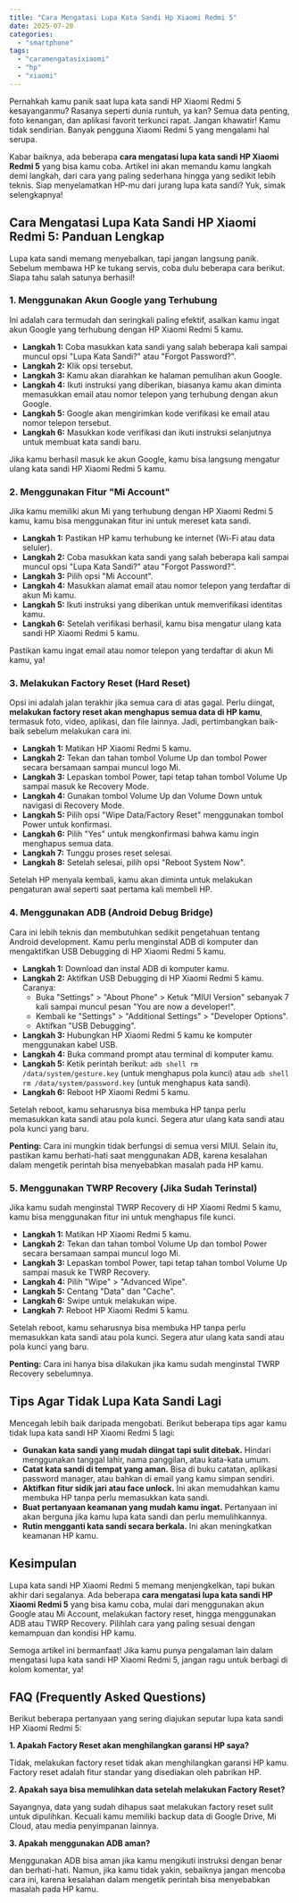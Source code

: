 ```yaml
---
title: "Cara Mengatasi Lupa Kata Sandi Hp Xiaomi Redmi 5"
date: 2025-07-20
categories: 
  - "smartphone"
tags: 
  - "caramengatasixiaomi"
  - "hp"
  - "xiaomi"
---
```


Pernahkah kamu panik saat lupa kata sandi HP Xiaomi Redmi 5 kesayanganmu? Rasanya seperti dunia runtuh, ya kan? Semua data penting, foto kenangan, dan aplikasi favorit terkunci rapat. Jangan khawatir! Kamu tidak sendirian. Banyak pengguna Xiaomi Redmi 5 yang mengalami hal serupa.

Kabar baiknya, ada beberapa **cara mengatasi lupa kata sandi HP Xiaomi Redmi 5** yang bisa kamu coba. Artikel ini akan memandu kamu langkah demi langkah, dari cara yang paling sederhana hingga yang sedikit lebih teknis. Siap menyelamatkan HP-mu dari jurang lupa kata sandi? Yuk, simak selengkapnya!

## Cara Mengatasi Lupa Kata Sandi HP Xiaomi Redmi 5: Panduan Lengkap

Lupa kata sandi memang menyebalkan, tapi jangan langsung panik. Sebelum membawa HP ke tukang servis, coba dulu beberapa cara berikut. Siapa tahu salah satunya berhasil!

### 1\. Menggunakan Akun Google yang Terhubung

Ini adalah cara termudah dan seringkali paling efektif, asalkan kamu ingat akun Google yang terhubung dengan HP Xiaomi Redmi 5 kamu.

- **Langkah 1:** Coba masukkan kata sandi yang salah beberapa kali sampai muncul opsi "Lupa Kata Sandi?" atau "Forgot Password?".
- **Langkah 2:** Klik opsi tersebut.
- **Langkah 3:** Kamu akan diarahkan ke halaman pemulihan akun Google.
- **Langkah 4:** Ikuti instruksi yang diberikan, biasanya kamu akan diminta memasukkan email atau nomor telepon yang terhubung dengan akun Google.
- **Langkah 5:** Google akan mengirimkan kode verifikasi ke email atau nomor telepon tersebut.
- **Langkah 6:** Masukkan kode verifikasi dan ikuti instruksi selanjutnya untuk membuat kata sandi baru.

Jika kamu berhasil masuk ke akun Google, kamu bisa langsung mengatur ulang kata sandi HP Xiaomi Redmi 5 kamu.

### 2\. Menggunakan Fitur "Mi Account"

Jika kamu memiliki akun Mi yang terhubung dengan HP Xiaomi Redmi 5 kamu, kamu bisa menggunakan fitur ini untuk mereset kata sandi.

- **Langkah 1:** Pastikan HP kamu terhubung ke internet (Wi-Fi atau data seluler).
- **Langkah 2:** Coba masukkan kata sandi yang salah beberapa kali sampai muncul opsi "Lupa Kata Sandi?" atau "Forgot Password?".
- **Langkah 3:** Pilih opsi "Mi Account".
- **Langkah 4:** Masukkan alamat email atau nomor telepon yang terdaftar di akun Mi kamu.
- **Langkah 5:** Ikuti instruksi yang diberikan untuk memverifikasi identitas kamu.
- **Langkah 6:** Setelah verifikasi berhasil, kamu bisa mengatur ulang kata sandi HP Xiaomi Redmi 5 kamu.

Pastikan kamu ingat email atau nomor telepon yang terdaftar di akun Mi kamu, ya!

### 3\. Melakukan Factory Reset (Hard Reset)

Opsi ini adalah jalan terakhir jika semua cara di atas gagal. Perlu diingat, **melakukan factory reset akan menghapus semua data di HP kamu**, termasuk foto, video, aplikasi, dan file lainnya. Jadi, pertimbangkan baik-baik sebelum melakukan cara ini.

- **Langkah 1:** Matikan HP Xiaomi Redmi 5 kamu.
- **Langkah 2:** Tekan dan tahan tombol Volume Up dan tombol Power secara bersamaan sampai muncul logo Mi.
- **Langkah 3:** Lepaskan tombol Power, tapi tetap tahan tombol Volume Up sampai masuk ke Recovery Mode.
- **Langkah 4:** Gunakan tombol Volume Up dan Volume Down untuk navigasi di Recovery Mode.
- **Langkah 5:** Pilih opsi "Wipe Data/Factory Reset" menggunakan tombol Power untuk konfirmasi.
- **Langkah 6:** Pilih "Yes" untuk mengkonfirmasi bahwa kamu ingin menghapus semua data.
- **Langkah 7:** Tunggu proses reset selesai.
- **Langkah 8:** Setelah selesai, pilih opsi "Reboot System Now".

Setelah HP menyala kembali, kamu akan diminta untuk melakukan pengaturan awal seperti saat pertama kali membeli HP.

### 4\. Menggunakan ADB (Android Debug Bridge)

Cara ini lebih teknis dan membutuhkan sedikit pengetahuan tentang Android development. Kamu perlu menginstal ADB di komputer dan mengaktifkan USB Debugging di HP Xiaomi Redmi 5 kamu.

- **Langkah 1:** Download dan instal ADB di komputer kamu.
- **Langkah 2:** Aktifkan USB Debugging di HP Xiaomi Redmi 5 kamu. Caranya:
    - Buka "Settings" > "About Phone" > Ketuk "MIUI Version" sebanyak 7 kali sampai muncul pesan "You are now a developer!".
    - Kembali ke "Settings" > "Additional Settings" > "Developer Options".
    - Aktifkan "USB Debugging".
- **Langkah 3:** Hubungkan HP Xiaomi Redmi 5 kamu ke komputer menggunakan kabel USB.
- **Langkah 4:** Buka command prompt atau terminal di komputer kamu.
- **Langkah 5:** Ketik perintah berikut: `adb shell rm /data/system/gesture.key` (untuk menghapus pola kunci) atau `adb shell rm /data/system/password.key` (untuk menghapus kata sandi).
- **Langkah 6:** Reboot HP Xiaomi Redmi 5 kamu.

Setelah reboot, kamu seharusnya bisa membuka HP tanpa perlu memasukkan kata sandi atau pola kunci. Segera atur ulang kata sandi atau pola kunci yang baru.

**Penting:** Cara ini mungkin tidak berfungsi di semua versi MIUI. Selain itu, pastikan kamu berhati-hati saat menggunakan ADB, karena kesalahan dalam mengetik perintah bisa menyebabkan masalah pada HP kamu.

### 5\. Menggunakan TWRP Recovery (Jika Sudah Terinstal)

Jika kamu sudah menginstal TWRP Recovery di HP Xiaomi Redmi 5 kamu, kamu bisa menggunakan fitur ini untuk menghapus file kunci.

- **Langkah 1:** Matikan HP Xiaomi Redmi 5 kamu.
- **Langkah 2:** Tekan dan tahan tombol Volume Up dan tombol Power secara bersamaan sampai muncul logo Mi.
- **Langkah 3:** Lepaskan tombol Power, tapi tetap tahan tombol Volume Up sampai masuk ke TWRP Recovery.
- **Langkah 4:** Pilih "Wipe" > "Advanced Wipe".
- **Langkah 5:** Centang "Data" dan "Cache".
- **Langkah 6:** Swipe untuk melakukan wipe.
- **Langkah 7:** Reboot HP Xiaomi Redmi 5 kamu.

Setelah reboot, kamu seharusnya bisa membuka HP tanpa perlu memasukkan kata sandi atau pola kunci. Segera atur ulang kata sandi atau pola kunci yang baru.

**Penting:** Cara ini hanya bisa dilakukan jika kamu sudah menginstal TWRP Recovery sebelumnya.

## Tips Agar Tidak Lupa Kata Sandi Lagi

Mencegah lebih baik daripada mengobati. Berikut beberapa tips agar kamu tidak lupa kata sandi HP Xiaomi Redmi 5 lagi:

- **Gunakan kata sandi yang mudah diingat tapi sulit ditebak.** Hindari menggunakan tanggal lahir, nama panggilan, atau kata-kata umum.
- **Catat kata sandi di tempat yang aman.** Bisa di buku catatan, aplikasi password manager, atau bahkan di email yang kamu simpan sendiri.
- **Aktifkan fitur sidik jari atau face unlock.** Ini akan memudahkan kamu membuka HP tanpa perlu memasukkan kata sandi.
- **Buat pertanyaan keamanan yang mudah kamu ingat.** Pertanyaan ini akan berguna jika kamu lupa kata sandi dan perlu memulihkannya.
- **Rutin mengganti kata sandi secara berkala.** Ini akan meningkatkan keamanan HP kamu.

## Kesimpulan

Lupa kata sandi HP Xiaomi Redmi 5 memang menjengkelkan, tapi bukan akhir dari segalanya. Ada beberapa **cara mengatasi lupa kata sandi HP Xiaomi Redmi 5** yang bisa kamu coba, mulai dari menggunakan akun Google atau Mi Account, melakukan factory reset, hingga menggunakan ADB atau TWRP Recovery. Pilihlah cara yang paling sesuai dengan kemampuan dan kondisi HP kamu.

Semoga artikel ini bermanfaat! Jika kamu punya pengalaman lain dalam mengatasi lupa kata sandi HP Xiaomi Redmi 5, jangan ragu untuk berbagi di kolom komentar, ya!

## FAQ (Frequently Asked Questions)

Berikut beberapa pertanyaan yang sering diajukan seputar lupa kata sandi HP Xiaomi Redmi 5:

**1\. Apakah Factory Reset akan menghilangkan garansi HP saya?**

Tidak, melakukan factory reset tidak akan menghilangkan garansi HP kamu. Factory reset adalah fitur standar yang disediakan oleh pabrikan HP.

**2\. Apakah saya bisa memulihkan data setelah melakukan Factory Reset?**

Sayangnya, data yang sudah dihapus saat melakukan factory reset sulit untuk dipulihkan. Kecuali kamu memiliki backup data di Google Drive, Mi Cloud, atau media penyimpanan lainnya.

**3\. Apakah menggunakan ADB aman?**

Menggunakan ADB bisa aman jika kamu mengikuti instruksi dengan benar dan berhati-hati. Namun, jika kamu tidak yakin, sebaiknya jangan mencoba cara ini, karena kesalahan dalam mengetik perintah bisa menyebabkan masalah pada HP kamu.
